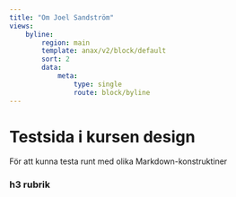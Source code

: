 ```yaml
---
title: "Om Joel Sandström"
views:
    byline:
        region: main
        template: anax/v2/block/default
        sort: 2
        data:
            meta:
                type: single
                route: block/byline
---
```

Testsida i kursen design
=========================

För att kunna testa runt med olika Markdown-konstruktiner

### h3 rubrik
